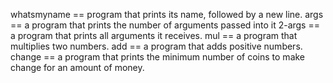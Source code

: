 whatsmyname ==  program that prints its name, followed by a new line.
args == a program that prints the number of arguments passed into it
2-args  == a program that prints all arguments it receives.
mul == a program that multiplies two numbers.
add == a program that adds positive numbers.
change == a program that prints the minimum number of coins to make change for an amount of money.

